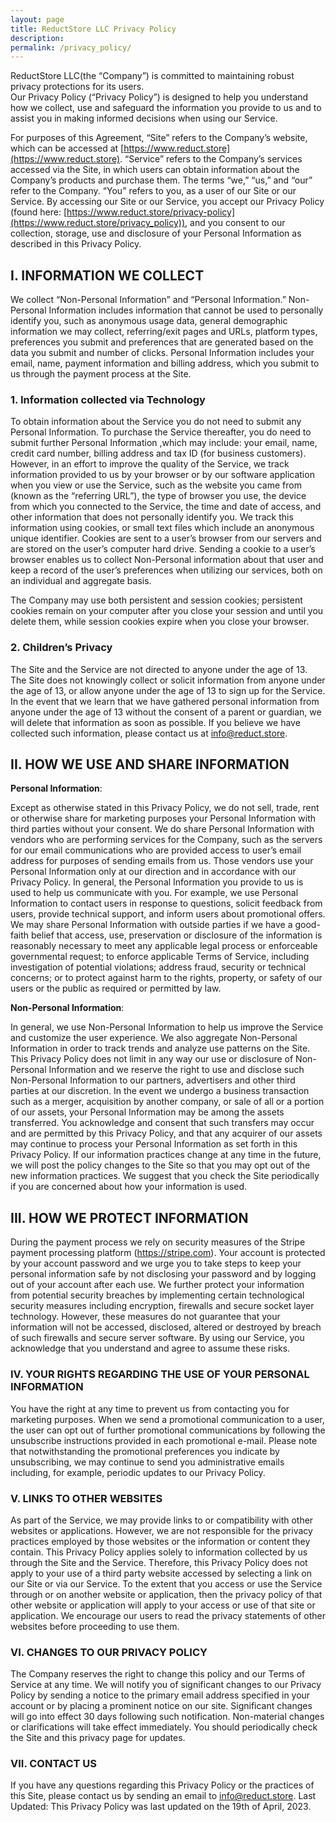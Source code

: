 ```yaml
---
layout: page
title: ReductStore LLC Privacy Policy
description:
permalink: /privacy_policy/
---
```



ReductStore LLC(the “Company”) is committed to maintaining robust privacy protections for its users.  
Our Privacy Policy (“Privacy Policy”) is designed to help you understand how we collect, use and safeguard the
information you provide to us and to assist you in making informed decisions when using our Service.

For purposes of this Agreement, “Site” refers to the Company’s website, which can be accessed
at [https://www.reduct.store](https://www.reduct.store).
“Service” refers to the Company’s services accessed via the Site, in which users can obtain information about the
Company’s products and purchase them.
The terms “we,” “us,” and “our” refer to the Company.
“You” refers to you, as a user of our Site or our Service.
By accessing our Site or our Service, you accept our Privacy Policy (found
here: [https://www.reduct.store/privacy-policy](https://www.reduct.store/privacy_policy)), and you consent to our collection, storage, use and disclosure of your
Personal Information as described in this Privacy Policy.

## I. INFORMATION WE COLLECT

We collect “Non-Personal Information” and “Personal Information.” Non-Personal Information includes information that
cannot be used to personally identify you, such as anonymous usage data, general demographic information we may collect,
referring/exit pages and URLs, platform types, preferences you submit and preferences that are generated based on the
data you submit and number of clicks. Personal Information includes your email, name, payment information and billing
address, which you submit to us through the payment process at the Site.

### 1. Information collected via Technology

To obtain information about the Service you do not need to submit any Personal Information. To purchase the Service
thereafter, you do need to submit further Personal
Information ,which may include: your email, name, credit card number, billing address and tax ID (for business customers).
However, in an effort to improve the quality of the Service, we track information provided to us by your browser or by
our software application when you view or use the Service, such as the website you came from (known as the “referring
URL”), the type of browser you use, the device from which you connected to the Service, the time and date of access, and
other information that does not personally identify you. We track this information using cookies, or small text files
which include an anonymous unique identifier. Cookies are sent to a user’s browser from our servers and are stored on
the user’s computer hard drive. Sending a cookie to a user’s browser enables us to collect Non-Personal information
about that user and keep a record of the user’s preferences when utilizing our services, both on an individual and
aggregate basis.

The Company may use both persistent and session cookies; persistent cookies remain on your computer after you close your
session and until you delete them, while session cookies expire when you close your browser.

### 2. Children’s Privacy

The Site and the Service are not directed to anyone under the age of 13. The Site does not knowingly collect or solicit
information from anyone under the age of 13, or allow anyone under the age of 13 to sign up for the Service. In the
event that we learn that we have gathered personal information from anyone under the age of 13 without the consent of a
parent or guardian, we will delete that information as soon as possible. If you believe we have collected such
information, please contact us at info@reduct.store.

## II. HOW WE USE AND SHARE INFORMATION

**Personal Information**:

Except as otherwise stated in this Privacy Policy, we do not sell, trade, rent or otherwise share for marketing purposes
your Personal Information with third parties without your consent. We do share Personal Information with vendors who are
performing services for the Company, such as the servers for our email communications who are provided access to user’s
email address for purposes of sending emails from us. Those vendors use your Personal Information only at our direction
and in accordance with our Privacy Policy.
In general, the Personal Information you provide to us is used to help us communicate with you. For example, we use
Personal Information to contact users in response to questions, solicit feedback from users, provide technical support,
and inform users about promotional offers.
We may share Personal Information with outside parties if we have a good-faith belief that access, use, preservation or
disclosure of the information is reasonably necessary to meet any applicable legal process or enforceable governmental
request; to enforce applicable Terms of Service, including investigation of potential violations; address fraud,
security or technical concerns; or to protect against harm to the rights, property, or safety of our users or the public
as required or permitted by law.

**Non-Personal Information**:

In general, we use Non-Personal Information to help us improve the Service and customize the user experience. We also
aggregate Non-Personal Information in order to track trends and analyze use patterns on the Site. This Privacy Policy
does not limit in any way our use or disclosure of Non-Personal Information and we reserve the right to use and disclose
such Non-Personal Information to our partners, advertisers and other third parties at our discretion.
In the event we undergo a business transaction such as a merger, acquisition by another company, or sale of all or a
portion of our assets, your Personal Information may be among the assets transferred. You acknowledge and consent that
such transfers may occur and are permitted by this Privacy Policy, and that any acquirer of our assets may continue to
process your Personal Information as set forth in this Privacy Policy. If our information practices change at any time
in the future, we will post the policy changes to the Site so that you may opt out of the new information practices. We
suggest that you check the Site periodically if you are concerned about how your information is used.

## III. HOW WE PROTECT INFORMATION

During the payment process we rely on security measures of the Stripe payment processing platform (https://stripe.com).
Your account is protected by your account password and we urge you to take steps to keep your personal information safe
by not disclosing your password and by logging out of your account after each use. We further protect your information
from potential security breaches by implementing certain technological security measures including encryption, firewalls
and secure socket layer technology. However, these measures do not guarantee that your information will not be accessed,
disclosed, altered or destroyed by breach of such firewalls and secure server software. By using our Service, you
acknowledge that you understand and agree to assume these risks.

### IV. YOUR RIGHTS REGARDING THE USE OF YOUR PERSONAL INFORMATION

You have the right at any time to prevent us from contacting you for marketing purposes. When we send a promotional
communication to a user, the user can opt out of further promotional communications by following the unsubscribe
instructions provided in each promotional e-mail. Please note that notwithstanding the promotional preferences you
indicate by unsubscribing, we may continue to send you administrative emails including, for example, periodic updates to
our Privacy Policy.

### V. LINKS TO OTHER WEBSITES

As part of the Service, we may provide links to or compatibility with other websites or applications. However, we are
not responsible for the privacy practices employed by those websites or the information or content they contain. This
Privacy Policy applies solely to information collected by us through the Site and the Service. Therefore, this Privacy
Policy does not apply to your use of a third party website accessed by selecting a link on our Site or via our Service.
To the extent that you access or use the Service through or on another website or application, then the privacy policy
of that other website or application will apply to your access or use of that site or application. We encourage our
users to read the privacy statements of other websites before proceeding to use them.

### VI. CHANGES TO OUR PRIVACY POLICY

The Company reserves the right to change this policy and our Terms of Service at any time. We will notify you of
significant changes to our Privacy Policy by sending a notice to the primary email address specified in your account or
by placing a prominent notice on our site. Significant changes will go into effect 30 days following such notification.
Non-material changes or clarifications will take effect immediately. You should periodically check the Site and this
privacy page for updates.

### VII. CONTACT US

If you have any questions regarding this Privacy Policy or the practices of this Site, please contact us by sending an
email to [info@reduct.store](mailto:info@reduct.store).
Last Updated: This Privacy Policy was last updated on the 19th of April, 2023.
 

